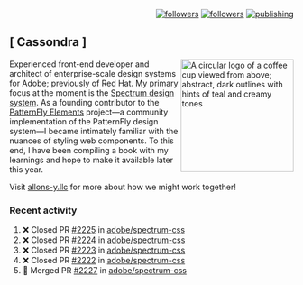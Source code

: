 <p align="right"><a rel="me" href="https://front-end.social/@castastrophe">
    <img alt="followers" title="Follow me on Mastodon" src="https://img.shields.io/mastodon/follow/109297102751309835?domain=https%3A%2F%2Ffront-end.social&label=Follow&logo=mastodon&logoColor=white&style=for-the-badge&labelColor=008080&color=006969"/></a>
  <a href="https://codepen.io/castastrophe/">
    <img alt="followers" title="Follow me on CodePen" src="https://img.shields.io/badge/16-1?color=640464&labelColor=7c007c&style=for-the-badge&logo=codepen&label=Follow"/></a>
<a href="https://castastrophe.medium.com/">
    <img alt="publishing" title="View articles on Medium" src="https://img.shields.io/badge/107-1?color=666&labelColor=444&label=subscribe&logo=medium&logoColor=white&style=for-the-badge"/></a>
</p>

## [&nbsp;Cassondra&nbsp;]

<img align="right" src="https://github-production-user-asset-6210df.s3.amazonaws.com/1840295/253016758-ba468774-1cd3-42c2-8f43-947b5eeb5edf.png" height="200" alt="A circular logo of a coffee cup viewed from above; abstract, dark outlines with hints of teal and creamy tones">

Experienced front-end developer and architect of enterprise-scale design systems for Adobe; previously of Red Hat. My primary focus at the moment is the [Spectrum design system](https://github.com/adobe/spectrum-css). As a founding contributor to the [PatternFly&nbsp;Elements](https://github.com/patternfly/patternfly-elements) project&mdash;a community implementation of the PatternFly design system&mdash;I became intimately familiar with the nuances of styling web components. To this end, I have been compiling a book with my learnings and hope to make it available later this year.

Visit [allons-y.llc](http://allons-y.llc/) for more about how we might work together!

### Recent activity

<!--START_SECTION:activity-->
1. ❌ Closed PR [#2225](https://github.com/adobe/spectrum-css/pull/2225) in [adobe/spectrum-css](https://github.com/adobe/spectrum-css)
2. ❌ Closed PR [#2224](https://github.com/adobe/spectrum-css/pull/2224) in [adobe/spectrum-css](https://github.com/adobe/spectrum-css)
3. ❌ Closed PR [#2223](https://github.com/adobe/spectrum-css/pull/2223) in [adobe/spectrum-css](https://github.com/adobe/spectrum-css)
4. ❌ Closed PR [#2222](https://github.com/adobe/spectrum-css/pull/2222) in [adobe/spectrum-css](https://github.com/adobe/spectrum-css)
5. 🎉 Merged PR [#2227](https://github.com/adobe/spectrum-css/pull/2227) in [adobe/spectrum-css](https://github.com/adobe/spectrum-css)
<!--END_SECTION:activity-->
